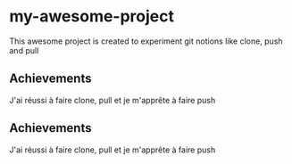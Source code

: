 # my-awesome-project
This awesome project is created to experiment git notions like clone, push and pull

## Achievements

J'ai réussi à faire clone, pull et je m'apprête à faire push

## Achievements

J'ai réussi à faire clone, pull et je m'apprête à faire push
